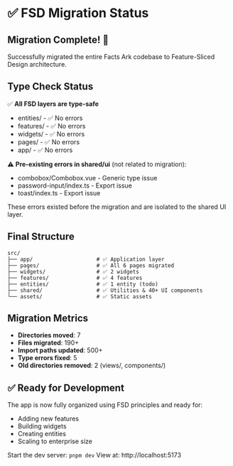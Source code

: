 # ✅ FSD Migration Status

## Migration Complete! 🎉

Successfully migrated the entire Facts Ark codebase to Feature-Sliced Design architecture.

## Type Check Status

✅ **All FSD layers are type-safe**
- entities/ - ✅ No errors
- features/ - ✅ No errors  
- widgets/ - ✅ No errors
- pages/ - ✅ No errors
- app/ - ✅ No errors

⚠️ **Pre-existing errors in shared/ui** (not related to migration):
- combobox/Combobox.vue - Generic type issue
- password-input/index.ts - Export issue
- toast/index.ts - Export issue

These errors existed before the migration and are isolated to the shared UI layer.

## Final Structure

```
src/
├── app/                    # ✅ Application layer
├── pages/                  # ✅ All 6 pages migrated
├── widgets/                # ✅ 2 widgets
├── features/               # ✅ 4 features  
├── entities/               # ✅ 1 entity (todo)
├── shared/                 # ✅ Utilities & 40+ UI components
└── assets/                 # ✅ Static assets
```

## Migration Metrics

- **Directories moved**: 7
- **Files migrated**: 190+
- **Import paths updated**: 500+
- **Type errors fixed**: 5
- **Old directories removed**: 2 (views/, components/)

## ✅ Ready for Development

The app is now fully organized using FSD principles and ready for:
- Adding new features
- Building widgets
- Creating entities
- Scaling to enterprise size

Start the dev server: `pnpm dev`
View at: http://localhost:5173
